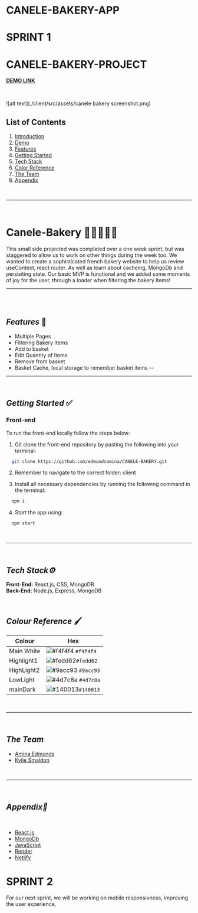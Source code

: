 ﻿# CANELE-BAKERY-APP

# SPRINT 1

# CANELE-BAKERY-PROJECT

**[DEMO LINK](https://canele-bakery.netlify.app/)**

<br/>

![alt text](./client/src/assets/canele bakery screenshot.png)
<br />

## List of Contents

1. [Introduction](#Canele-Bakery)
2. [Demo](#App-Demo)
3. [Features](#features)
4. [Getting Started](#getting-started)
5. [Tech Stack](#tech-stack)
6. [Color Reference](#color-reference)
7. [The Team](#The-Team)
8. [Appendix](#appendix)

<br/>

---

<br />

# **Canele-Bakery** 🥐🍞🥞🥯🥖

This small side projected was completed over a one week sprint, but was staggered to allow us to work on other things during the week too. We wanted to create a sophisticated french bakery website to help us review useContext, react router. As well as learn about cacheing, MongoDb and persisiting state. Our basic MVP is functional and we added some moments of joy for the user, through a loader when filtering the bakery items! 
<br/>

---

<br />

<br />

## **_Features_** 📱

- Multiple Pages
- Filtering Bakery Items
- Add to basket
- Edit Quantity of Items
- Remove from basket
- Basket Cache, local storage to remember basket items
--
  <br/>

---

<br />

## **_Getting Started_** ✅

### **Front-end**

To run the front-end locally follow the steps below:

1. Git clone the front-end repository by pasting the following into your terminal:

```bash
  git clone https://github.com/edmundsamina/CANELE-BAKERY.git
```

2. Remember to navigate to the correct folder: client

3. Install all necessary dependencies by running the following command in the terminal:

```bash
  npm i
```
4. Start the app using:

```bash
  npm start
```

<br/>

---

<br />

## **_Tech Stack⚙️_**

**Front-End:** React.js, CSS, MongoDB
</br>
**Back-End:** Node.js, Express, MongoDB

</br>


## **_Colour Reference_** 🖌️

| Colour     | Hex                                                                    |
| ---------- | ---------------------------------------------------------------------- |
| Main White | ![#f4f4f4](https://via.placeholder.com/15/f4f4f4/f4f4f4.png) `#f4f4f4` |
| Highlight1 | ![#fedd62](https://via.placeholder.com/15/fedd62/fedd62.png)`#fedd62`  |
| HighLight2 | ![#9acc93](https://via.placeholder.com/15/9acc93/9acc93.png) `#9acc93` |
| LowLight   | ![#4d7c8a](https://via.placeholder.com/15/4d7c8a/4d7c8a.png) `#4d7c8a` |
| mainDark   | ![#140013](https://via.placeholder.com/15/140013/140013.png)`#140013`  |

<br/>

---


<br />

## **_The Team_**


- [Amina Edmunds](https://github.com/edmundsamina)
- [Kylie Smaldon](https://github.com/ksmaldon)

<br/>

---

<br />

## **_Appendix📝_**

</br>

- [React.js](https://reactjs.org/)
- [MongoDb](https://www.mongodb.com/)
- [JavaScript](https://www.javascript.com/)
- [Render](https://render.com//)
- [Netlify](https://www.netlify.com/)


# SPRINT 2


For our next sprint, we will be working on mobile responsivness, improving the user experience, 
